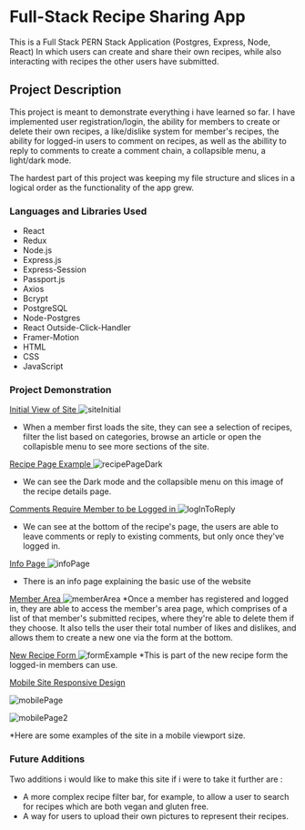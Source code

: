 # Full-Stack Recipe Sharing App

This is a Full Stack PERN Stack Application (Postgres, Express, Node, React) 
In which users can create and share their own recipes, while also interacting with recipes the other users have submitted.


## Project Description


This project is meant to demonstrate everything i have learned so far. I have implemented user registration/login, the ability for members to create 
or delete their own recipes, a like/dislike system for member's recipes, the ability for logged-in users to comment on recipes, as well as the abillity
to reply to comments to create a comment chain, a collapsible menu, a light/dark mode.

The hardest part of this project was keeping my file structure and slices in a logical order as the functionality of the app grew. 


### Languages and Libraries Used

* React
* Redux
* Node.js
* Express.js
* Express-Session
* Passport.js
* Axios
* Bcrypt
* PostgreSQL
* Node-Postgres
* React Outside-Click-Handler
* Framer-Motion
* HTML
* CSS
* JavaScript


### Project Demonstration 

<ins> Initial View of Site </ins>
![siteInitial](https://user-images.githubusercontent.com/90611253/206812955-0149476a-77b7-4a19-92ca-8e48928f9e7d.png)
* When a member first loads the site, they can see a selection of recipes, filter the list based on categories, browse an article
or open the collapisble menu to see more sections of the site.

<ins> Recipe Page Example </ins>
![recipePageDark](https://user-images.githubusercontent.com/90611253/206813066-c19e0581-d2be-4578-a41d-e84da1c0ffed.png)
* We can see the Dark mode and the collapsible menu on this image of the recipe details page.

<ins> Comments Require Member to be Logged in </ins>
![logInToReply](https://user-images.githubusercontent.com/90611253/206813127-215c4613-89b9-40f7-96b5-2b6c9366d421.png)
* We can see at the bottom of the recipe's page, the users are able to leave comments or reply to existing comments, 
but only once they've logged in.

<ins> Info Page </ins>
![infoPage](https://user-images.githubusercontent.com/90611253/206813195-15d6ebf2-6c52-4ff7-a63a-a06f65089ac9.png)
* There is an info page explaining the basic use of the website

<ins> Member Area </ins>
![memberArea](https://user-images.githubusercontent.com/90611253/206813231-227d11c9-fe40-40e6-90a5-dee73259a85e.png)
*Once a member has registered and logged in, they are able to access the member's area page, which comprises of
a list of that member's submitted recipes, where they're able to delete them if they choose. It also tells the user
their total number of likes and dislikes, and allows them to create a new one via the form at the bottom.

<ins> New Recipe Form </ins>
![formExample](https://user-images.githubusercontent.com/90611253/206813308-a1b25aac-57e6-4860-b221-505cf329a9f1.png)
*This is part of the new recipe form the logged-in members can use.

<ins> Mobile Site Responsive Design </ins>

![mobilePage](https://user-images.githubusercontent.com/90611253/206813342-d776aadc-891f-4498-9701-3221f3c312db.png)


![mobilePage2](https://user-images.githubusercontent.com/90611253/206813344-34e85178-7a48-48e0-a7de-1e1ae17c52a5.png)


*Here are some examples of the site in a mobile viewport size.


### Future Additions
Two additions i would like to make this site if i were to take it further are :
* A more complex recipe filter bar, for example, to allow a user to search for recipes which are both vegan and gluten free.
* A way for users to upload their own pictures to represent their recipes.
